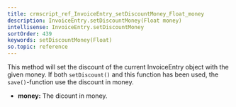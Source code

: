 ```yaml
---
title: crmscript_ref_InvoiceEntry_setDiscountMoney_Float_money
description: InvoiceEntry.setDiscountMoney(Float money)
intellisense: InvoiceEntry.setDiscountMoney
sortOrder: 439
keywords: setDiscountMoney(Float)
so.topic: reference
---
```



This method will set the discount of the current InvoiceEntry object with the given
money.
If both `setDiscount()` and this function has been used, the `save()`-function use the discount in money.



* **money:** The dicount in money.


